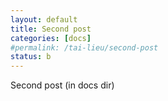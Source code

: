 ```yaml
---
layout: default
title: Second post
categories: [docs]
#permalink: /tai-lieu/second-post
status: b
---
```

<p>Second post (in docs dir)</p>

<div class="img"></div>